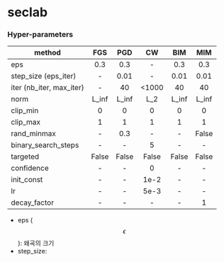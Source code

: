 # seclab

### Hyper-parameters

| method | FGS | PGD | CW | BIM | MIM |
|---|:---:|:---:|:---:|:---:|:---:|
| eps | 0.3 | 0.3 | - | 0.3 | 0.3 |
| step_size (eps_iter) | - | 0.01 | - | 0.01 | 0.01 |
| iter (nb_iter, max_iter) | - | 40 | <1000 | 40 | 40 |
| norm | L_inf | L_inf | L_2 | L_inf | L_inf |
| clip_min | 0 | 0 | 0 | 0 | 0 |
| clip_max | 1 | 1 | 1 | 1 | 1 |
| rand_minmax | - | 0.3 | - | - | False |
| binary_search_steps | - | - | 5 | - | - |
| targeted | False | False | False | False | False |
| confidence | - | - | 0 | - | - |
| init_const | - | - | 1e-2 | - | - |
| lr | - | - | 5e-3 | - | - |
| decay_factor | - | - | - | - | 1 |

* eps ($$\epsilon$$): 왜곡의 크기
* step_size: 
